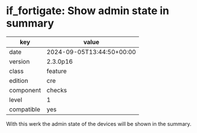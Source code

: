 [//]: # (werk v2)
# if_fortigate: Show admin state in summary

key        | value
---------- | ---
date       | 2024-09-05T13:44:50+00:00
version    | 2.3.0p16
class      | feature
edition    | cre
component  | checks
level      | 1
compatible | yes

With this werk the admin state of the devices will be shown in the summary.
